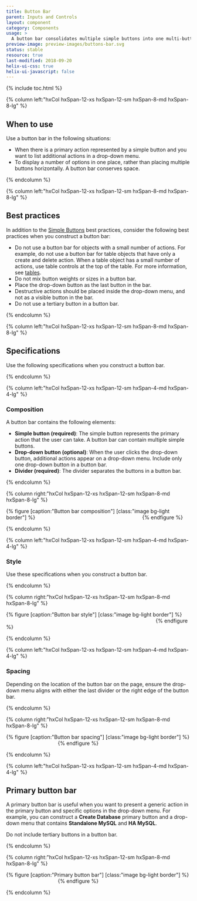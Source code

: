 ```yaml
---
title: Button Bar
parent: Inputs and Controls
layout: component
category: Components
usage: >
  A button bar consolidates multiple simple buttons into one multi-button component. You can combine multiple simple buttons and a single drop-down button.
preview-image: preview-images/buttons-bar.svg
status: stable
resource: true
last-modified: 2018-09-20
helix-ui-css: true
helix-ui-javascript: false
---
```


{% include toc.html %}

<section class="static-section" markdown="1">

<div class="hxRow" markdown="1">

{% column left:"hxCol hxSpan-12-xs hxSpan-12-sm hxSpan-8-md hxSpan-8-lg" %}

## When to use

Use a button bar in the following situations:

- When there is a primary action represented by a simple button and you want to list additional actions in a drop-down menu.
- To display a number of options in one place, rather than placing multiple buttons horizontally. A button bar conserves
space.

{% endcolumn %}

</div>

</section>

<section class="static-section" markdown="1">

<div class="hxRow" markdown="1">

{% column left:"hxCol hxSpan-12-xs hxSpan-12-sm hxSpan-8-md hxSpan-8-lg" %}

## Best practices

In addition to the [Simple Buttons]({{site.baseurl}}/components/simple-buttons.html) best practices,
consider the following best practices when you construct a button bar:

- Do not use a button bar for objects with a small number of actions. For example, do not use a button bar for table objects that have only a create and delete action. When a table object has a small number of actions, use table controls at the top of the table. For more information, see [tables]({{site.baseurl}}/components/tables.html).
- Do not mix button weights or sizes in a button bar.
- Place the drop-down button as the last button in the bar.
- Destructive actions should be placed inside the drop-down menu, and not as a visible button in the bar.
- Do not use a tertiary button in a button bar.

{% endcolumn %}

</div>

</section>

<section class="static-section" markdown="1">

<div class="hxRow" markdown="1">

{% column left:"hxCol hxSpan-12-xs hxSpan-12-sm hxSpan-8-md hxSpan-8-lg" %}

## Specifications

Use the following specifications when you construct a button bar.

{% endcolumn %}

</div>

</section>

<section class="static-section" markdown="1">

<div class="hxRow" markdown="1">

{% column left:"hxCol hxSpan-12-xs hxSpan-12-sm hxSpan-4-md hxSpan-4-lg" %}

### Composition

A button bar contains the following elements:

- **Simple button (required)**: The simple button represents the primary action that the user can take. A button bar can contain multiple simple buttons.
- **Drop-down button (optional)**: When the user clicks the drop-down button, additional actions appear on a drop-down menu. Include only one drop-down button in a button bar.
- **Divider (required)**: The divider separates the buttons in a button bar.

{% endcolumn %}

{% column right:"hxCol hxSpan-12-xs hxSpan-12-sm hxSpan-8-md hxSpan-8-lg" %}

{% figure [caption:"Button bar composition"] [class:"image bg-light border"] %}
<embed src="{{site.url}}/assets/images/components/inputs-and-controls/buttons-bar/buttonbar-composition.png" width="284"/>
{% endfigure %}

{% endcolumn %}

</div>

</section>

<section class="static-section" markdown="1">

<div class="hxRow" markdown="1">

{% column left:"hxCol hxSpan-12-xs hxSpan-12-sm hxSpan-4-md hxSpan-4-lg" %}

### Style

Use these specifications when you construct a button bar.

{% endcolumn %}

{% column right:"hxCol hxSpan-12-xs hxSpan-12-sm hxSpan-8-md hxSpan-8-lg" %}

{% figure [caption:"Button bar style"] [class:"image bg-light border"] %}
<embed src="{{site.url}}/assets/images/components/inputs-and-controls/buttons-bar/buttonbar-style.png" width="404"/>
{% endfigure %}

{% endcolumn %}

</div>

</section>

<section class="static-section" markdown="1">

<div class="hxRow" markdown="1">

{% column left:"hxCol hxSpan-12-xs hxSpan-12-sm hxSpan-4-md hxSpan-4-lg" %}

### Spacing

Depending on the location of the button bar on the page, ensure the drop-down menu aligns with either the last divider or the right edge of the button bar.

{% endcolumn %}

{% column right:"hxCol hxSpan-12-xs hxSpan-12-sm hxSpan-8-md hxSpan-8-lg" %}

{% figure [caption:"Button bar spacing"] [class:"image bg-light border"] %}
<embed src="{{site.url}}/assets/images/components/inputs-and-controls/buttons-bar/buttonbar-spacing.png" width="137"/>
{% endfigure %}

{% endcolumn %}

</div>

</section>

<section class="static-section" markdown="1">

<div class="hxRow" markdown="1">

{% column left:"hxCol hxSpan-12-xs hxSpan-12-sm hxSpan-4-md hxSpan-4-lg" %}

## Primary button bar

A primary button bar is useful when you want to present a generic action in the primary button and specific options in the drop-down menu. For example, you can construct a **Create Database** primary button and a drop-down menu that contains **Standalone MySQL** and **HA MySQL**.

Do not include tertiary buttons in a button bar.

{% endcolumn %}

{% column right:"hxCol hxSpan-12-xs hxSpan-12-sm hxSpan-8-md hxSpan-8-lg" %}

{% figure [caption:"Primary button bar"] [class:"image bg-light border"] %}
<embed src="{{site.url}}/assets/images/components/inputs-and-controls/buttons-bar/buttonbar-variations-primary.png" width="137"/>
{% endfigure %}

{% endcolumn %}

</div>

</section>
